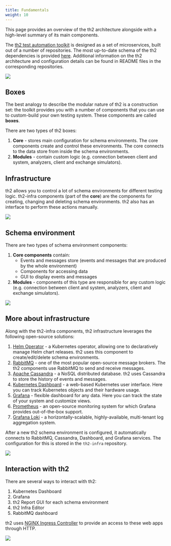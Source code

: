 ```yaml
---
title: Fundamentals
weight: 10
---
```



This page provides an overview of the th2 architecture 
alongside with a high-level summary of its main components.

<!--more-->

The [th2 test automation toolkit](https://github.com/th2-net) is designed as a set of 
microservices, built out of a number of repositories. The 
most up-to-date schema of the th2 dependencies is provided [here](https://github.com/th2-net/th2-documentation/wiki/th2-Map#th2-dependencies). 
Additional information on the th2 architecture and configuration 
details can be found in README files in the corresponding repositories.

![](/img/fundamentals/th2-intro.png)

## Boxes

The best analogy to describe the modular nature of th2 is a 
construction set: the toolkit provides you with a 
number of components that you can use to custom-build 
your own testing system. These components are called **boxes**.

There are two types of th2 boxes:

1. **Core** - stores main configuration for schema environments. The core components create and control these environments. The core connects to the data store from inside the schema environments.  
2. **Modules** - contain custom logic (e.g. connection between client and system, analyzers, client and exchange simulators).


## Infrastructure

th2 allows you to control a lot of schema environments for 
different testing logic. th2-infra components (part of the **core**) 
are the components for creating, changing and deleting schema 
environments. th2 also has an interface to perform these actions manually.

![](/img/fundamentals/th2-infra-1.png)

## Schema environment

There are two types of schema environment components:

1. **Core components** contain:
   - Events and messages store (events and messages that are produced by the whole environment)
   - Components for accessing data
   - GUI to display events and messages
2. **Modules** - components of this type are responsible for any custom logic (e.g. connection between client and system, analyzers, client and exchange simulators).

![](/img/fundamentals/th2-infra-2.png)

## More about infrastructure

Along with the th2-infra components, th2 infrastructure leverages the following open-source solutions:

1. [Helm Operator](https://docs.fluxcd.io/projects/helm-operator/) - a Kubernetes operator, allowing one to declaratively manage Helm chart releases. th2 uses this component to create/edit/delete schema environments.
2. [RabbitMQ](https://www.rabbitmq.com/) - one of the most popular open-source message brokers. The th2 components use RabbitMQ to send and receive messages.
3. [Apache Cassandra](https://cassandra.apache.org/_/index.html) - a NoSQL distributed database. th2 uses Cassandra to store the history of events and messages.
4. [Kubernetes Dashboard](https://kubernetes.io/docs/tasks/access-application-cluster/web-ui-dashboard/) - a web-based Kubernetes user interface. Here you can track Kubernetes objects and their hardware usage.
5. [Grafana](https://grafana.com/grafana/) - flexible dashboard for any data. Here you can track the state of your system and customize views.
6. [Prometheus](https://grafana.com/docs/grafana/latest/getting-started/getting-started-prometheus/) - an open-source monitoring system for which Grafana provides out-of-the-box support.
7. [Grafana Loki](https://grafana.com/oss/loki/) - a horizontally-scalable, highly-available, multi-tenant log aggregation system.

After a new th2 schema environment is configured, it automatically 
connects to RabbitMQ, Cassandra, Dashboard, and Grafana services. 
The configuration for this is stored in the `th2-infra` repository.

![](/img/fundamentals/th2-infra-3.png)

## Interaction with th2

There are several ways to interact with th2:

1. Kubernetes Dashboard
2. Grafana
3. th2 Report GUI for each schema environment
4. th2 Infra Editor
5. RabbitMQ dashboard

th2 uses [NGINX Ingress Controller](https://kubernetes.github.io/ingress-nginx/) to provide an access to these web apps through HTTP.

![](/img/fundamentals/th2-infra-4.png)